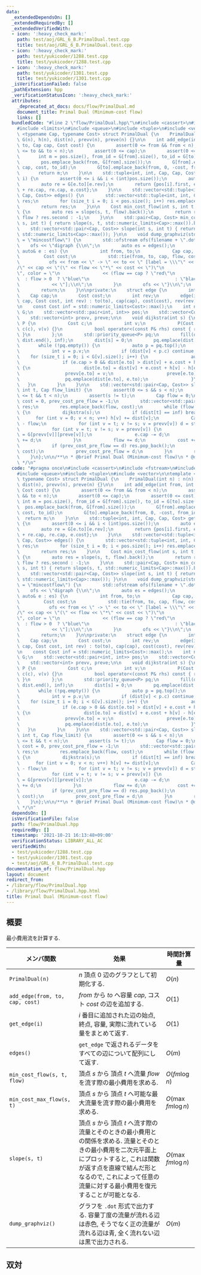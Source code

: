 ```yaml
---
data:
  _extendedDependsOn: []
  _extendedRequiredBy: []
  _extendedVerifiedWith:
  - icon: ':heavy_check_mark:'
    path: test/aoj/GRL_6_B.PrimalDual.test.cpp
    title: test/aoj/GRL_6_B.PrimalDual.test.cpp
  - icon: ':heavy_check_mark:'
    path: test/yukicoder/1288.test.cpp
    title: test/yukicoder/1288.test.cpp
  - icon: ':heavy_check_mark:'
    path: test/yukicoder/1301.test.cpp
    title: test/yukicoder/1301.test.cpp
  _isVerificationFailed: false
  _pathExtension: hpp
  _verificationStatusIcon: ':heavy_check_mark:'
  attributes:
    _deprecated_at_docs: docs/flow/PrimalDual.md
    document_title: Primal Dual (Minimum-cost flow)
    links: []
  bundledCode: "#line 2 \"flow/PrimalDual.hpp\"\n#include <cassert>\n#include <fstream>\n\
    #include <limits>\n#include <queue>\n#include <tuple>\n#include <vector>\n\ntemplate\
    \ <typename Cap, typename Cost> struct PrimalDual {\n    PrimalDual(int n) : n(n),\
    \ G(n), h(n), dist(n), prevv(n), preve(n) {}\n\n    int add_edge(int from, int\
    \ to, Cap cap, Cost cost) {\n        assert(0 <= from && from < n);\n        assert(0\
    \ <= to && to < n);\n        assert(0 <= cap);\n        assert(0 <= cost);\n \
    \       int m = pos.size(), from_id = G[from].size(), to_id = G[to].size();\n\
    \        pos.emplace_back(from, G[from].size());\n        G[from].emplace_back(to,\
    \ cap, cost, to_id);\n        G[to].emplace_back(from, 0, -cost, from_id);\n \
    \       return m;\n    }\n\n    std::tuple<int, int, Cap, Cap, Cost> get_edge(int\
    \ i) {\n        assert(0 <= i && i < (int)pos.size());\n        auto e = G[pos[i].first][pos[i].second];\n\
    \        auto re = G[e.to][e.rev];\n        return {pos[i].first, e.to, e.cap\
    \ + re.cap, re.cap, e.cost};\n    }\n\n    std::vector<std::tuple<int, int, Cap,\
    \ Cap, Cost>> edges() {\n        std::vector<std::tuple<int, int, Cap, Cap, Cost>>\
    \ res;\n        for (size_t i = 0; i < pos.size(); i++) res.emplace_back(get_edge(i));\n\
    \        return res;\n    }\n\n    Cost min_cost_flow(int s, int t, Cap flow)\
    \ {\n        auto res = slope(s, t, flow).back();\n        return res.first ==\
    \ flow ? res.second : -1;\n    }\n\n    std::pair<Cap, Cost> min_cost_max_flow(int\
    \ s, int t) { return slope(s, t, std::numeric_limits<Cap>::max()).back(); }\n\n\
    \    std::vector<std::pair<Cap, Cost>> slope(int s, int t) { return slope(s, t,\
    \ std::numeric_limits<Cap>::max()); }\n\n    void dump_graphviz(std::string filename\
    \ = \"mincostflow\") {\n        std::ofstream ofs(filename + \".dot\");\n    \
    \    ofs << \"digraph {\\n\";\n        auto es = edges();\n        for (const\
    \ auto& e : es) {\n            int from, to;\n            Cap cap, flow;\n   \
    \         Cost cost;\n            std::tie(from, to, cap, flow, cost) = e;\n \
    \           ofs << from << \" -> \" << to << \" [label = \\\"\" << flow << \"\
    /\" << cap << \"(\" << flow << \"*\" << cost << \")\"\n                << \"\\\
    \", color = \"\n                << (flow == cap ? \"red\"\n                  \
    \  : flow > 0  ? \"blue\"\n                                : \"black\")\n    \
    \            << \"];\\n\";\n        }\n        ofs << \"}\\n\";\n        ofs.close();\n\
    \        return;\n    }\n\nprivate:\n    struct edge {\n        int to;\n    \
    \    Cap cap;\n        Cost cost;\n        int rev;\n        edge(int to, Cap\
    \ cap, Cost cost, int rev) : to(to), cap(cap), cost(cost), rev(rev) {}\n    };\n\
    \n    const Cost inf = std::numeric_limits<Cost>::max();\n    int n;\n    std::vector<std::vector<edge>>\
    \ G;\n    std::vector<std::pair<int, int>> pos;\n    std::vector<Cost> h, dist;\n\
    \    std::vector<int> prevv, preve;\n\n    void dijkstra(int s) {\n        struct\
    \ P {\n            Cost c;\n            int v;\n            P(Cost c, int v) :\
    \ c(c), v(v) {}\n            bool operator<(const P& rhs) const { return c > rhs.c;\
    \ }\n        };\n        std::priority_queue<P> pq;\n        fill(dist.begin(),\
    \ dist.end(), inf);\n        dist[s] = 0;\n        pq.emplace(dist[s], s);\n \
    \       while (!pq.empty()) {\n            auto p = pq.top();\n            pq.pop();\n\
    \            int v = p.v;\n            if (dist[v] < p.c) continue;\n        \
    \    for (size_t i = 0; i < G[v].size(); i++) {\n                auto& e = G[v][i];\n\
    \                if (e.cap > 0 && dist[e.to] > dist[v] + e.cost + h[v] - h[e.to])\
    \ {\n                    dist[e.to] = dist[v] + e.cost + h[v] - h[e.to];\n   \
    \                 prevv[e.to] = v;\n                    preve[e.to] = i;\n   \
    \                 pq.emplace(dist[e.to], e.to);\n                }\n         \
    \   }\n        }\n    }\n\n    std::vector<std::pair<Cap, Cost>> slope(int s,\
    \ int t, Cap flow_limit) {\n        assert(0 <= s && s < n);\n        assert(0\
    \ <= t && t < n);\n        assert(s != t);\n        Cap flow = 0;\n        Cost\
    \ cost = 0, prev_cost_pre_flow = -1;\n        std::vector<std::pair<Cap, Cost>>\
    \ res;\n        res.emplace_back(flow, cost);\n        while (flow < flow_limit)\
    \ {\n            dijkstra(s);\n            if (dist[t] == inf) break;\n      \
    \      for (int v = 0; v < n; v++) h[v] += dist[v];\n            Cap d = flow_limit\
    \ - flow;\n            for (int v = t; v != s; v = prevv[v]) d = std::min(d, G[prevv[v]][preve[v]].cap);\n\
    \            for (int v = t; v != s; v = prevv[v]) {\n                auto& e\
    \ = G[prevv[v]][preve[v]];\n                e.cap -= d;\n                G[v][e.rev].cap\
    \ += d;\n            }\n            flow += d;\n            cost += d * h[t];\n\
    \            if (prev_cost_pre_flow == d) res.pop_back();\n            res.emplace_back(flow,\
    \ cost);\n            prev_cost_pre_flow = d;\n        }\n        return res;\n\
    \    }\n};\n\n/**\n * @brief Primal Dual (Minimum-cost flow)\n * @docs docs/flow/PrimalDual.md\n\
    \ */\n"
  code: "#pragma once\n#include <cassert>\n#include <fstream>\n#include <limits>\n\
    #include <queue>\n#include <tuple>\n#include <vector>\n\ntemplate <typename Cap,\
    \ typename Cost> struct PrimalDual {\n    PrimalDual(int n) : n(n), G(n), h(n),\
    \ dist(n), prevv(n), preve(n) {}\n\n    int add_edge(int from, int to, Cap cap,\
    \ Cost cost) {\n        assert(0 <= from && from < n);\n        assert(0 <= to\
    \ && to < n);\n        assert(0 <= cap);\n        assert(0 <= cost);\n       \
    \ int m = pos.size(), from_id = G[from].size(), to_id = G[to].size();\n      \
    \  pos.emplace_back(from, G[from].size());\n        G[from].emplace_back(to, cap,\
    \ cost, to_id);\n        G[to].emplace_back(from, 0, -cost, from_id);\n      \
    \  return m;\n    }\n\n    std::tuple<int, int, Cap, Cap, Cost> get_edge(int i)\
    \ {\n        assert(0 <= i && i < (int)pos.size());\n        auto e = G[pos[i].first][pos[i].second];\n\
    \        auto re = G[e.to][e.rev];\n        return {pos[i].first, e.to, e.cap\
    \ + re.cap, re.cap, e.cost};\n    }\n\n    std::vector<std::tuple<int, int, Cap,\
    \ Cap, Cost>> edges() {\n        std::vector<std::tuple<int, int, Cap, Cap, Cost>>\
    \ res;\n        for (size_t i = 0; i < pos.size(); i++) res.emplace_back(get_edge(i));\n\
    \        return res;\n    }\n\n    Cost min_cost_flow(int s, int t, Cap flow)\
    \ {\n        auto res = slope(s, t, flow).back();\n        return res.first ==\
    \ flow ? res.second : -1;\n    }\n\n    std::pair<Cap, Cost> min_cost_max_flow(int\
    \ s, int t) { return slope(s, t, std::numeric_limits<Cap>::max()).back(); }\n\n\
    \    std::vector<std::pair<Cap, Cost>> slope(int s, int t) { return slope(s, t,\
    \ std::numeric_limits<Cap>::max()); }\n\n    void dump_graphviz(std::string filename\
    \ = \"mincostflow\") {\n        std::ofstream ofs(filename + \".dot\");\n    \
    \    ofs << \"digraph {\\n\";\n        auto es = edges();\n        for (const\
    \ auto& e : es) {\n            int from, to;\n            Cap cap, flow;\n   \
    \         Cost cost;\n            std::tie(from, to, cap, flow, cost) = e;\n \
    \           ofs << from << \" -> \" << to << \" [label = \\\"\" << flow << \"\
    /\" << cap << \"(\" << flow << \"*\" << cost << \")\"\n                << \"\\\
    \", color = \"\n                << (flow == cap ? \"red\"\n                  \
    \  : flow > 0  ? \"blue\"\n                                : \"black\")\n    \
    \            << \"];\\n\";\n        }\n        ofs << \"}\\n\";\n        ofs.close();\n\
    \        return;\n    }\n\nprivate:\n    struct edge {\n        int to;\n    \
    \    Cap cap;\n        Cost cost;\n        int rev;\n        edge(int to, Cap\
    \ cap, Cost cost, int rev) : to(to), cap(cap), cost(cost), rev(rev) {}\n    };\n\
    \n    const Cost inf = std::numeric_limits<Cost>::max();\n    int n;\n    std::vector<std::vector<edge>>\
    \ G;\n    std::vector<std::pair<int, int>> pos;\n    std::vector<Cost> h, dist;\n\
    \    std::vector<int> prevv, preve;\n\n    void dijkstra(int s) {\n        struct\
    \ P {\n            Cost c;\n            int v;\n            P(Cost c, int v) :\
    \ c(c), v(v) {}\n            bool operator<(const P& rhs) const { return c > rhs.c;\
    \ }\n        };\n        std::priority_queue<P> pq;\n        fill(dist.begin(),\
    \ dist.end(), inf);\n        dist[s] = 0;\n        pq.emplace(dist[s], s);\n \
    \       while (!pq.empty()) {\n            auto p = pq.top();\n            pq.pop();\n\
    \            int v = p.v;\n            if (dist[v] < p.c) continue;\n        \
    \    for (size_t i = 0; i < G[v].size(); i++) {\n                auto& e = G[v][i];\n\
    \                if (e.cap > 0 && dist[e.to] > dist[v] + e.cost + h[v] - h[e.to])\
    \ {\n                    dist[e.to] = dist[v] + e.cost + h[v] - h[e.to];\n   \
    \                 prevv[e.to] = v;\n                    preve[e.to] = i;\n   \
    \                 pq.emplace(dist[e.to], e.to);\n                }\n         \
    \   }\n        }\n    }\n\n    std::vector<std::pair<Cap, Cost>> slope(int s,\
    \ int t, Cap flow_limit) {\n        assert(0 <= s && s < n);\n        assert(0\
    \ <= t && t < n);\n        assert(s != t);\n        Cap flow = 0;\n        Cost\
    \ cost = 0, prev_cost_pre_flow = -1;\n        std::vector<std::pair<Cap, Cost>>\
    \ res;\n        res.emplace_back(flow, cost);\n        while (flow < flow_limit)\
    \ {\n            dijkstra(s);\n            if (dist[t] == inf) break;\n      \
    \      for (int v = 0; v < n; v++) h[v] += dist[v];\n            Cap d = flow_limit\
    \ - flow;\n            for (int v = t; v != s; v = prevv[v]) d = std::min(d, G[prevv[v]][preve[v]].cap);\n\
    \            for (int v = t; v != s; v = prevv[v]) {\n                auto& e\
    \ = G[prevv[v]][preve[v]];\n                e.cap -= d;\n                G[v][e.rev].cap\
    \ += d;\n            }\n            flow += d;\n            cost += d * h[t];\n\
    \            if (prev_cost_pre_flow == d) res.pop_back();\n            res.emplace_back(flow,\
    \ cost);\n            prev_cost_pre_flow = d;\n        }\n        return res;\n\
    \    }\n};\n\n/**\n * @brief Primal Dual (Minimum-cost flow)\n * @docs docs/flow/PrimalDual.md\n\
    \ */\n"
  dependsOn: []
  isVerificationFile: false
  path: flow/PrimalDual.hpp
  requiredBy: []
  timestamp: '2021-10-21 16:13:48+09:00'
  verificationStatus: LIBRARY_ALL_AC
  verifiedWith:
  - test/yukicoder/1288.test.cpp
  - test/yukicoder/1301.test.cpp
  - test/aoj/GRL_6_B.PrimalDual.test.cpp
documentation_of: flow/PrimalDual.hpp
layout: document
redirect_from:
- /library/flow/PrimalDual.hpp
- /library/flow/PrimalDual.hpp.html
title: Primal Dual (Minimum-cost flow)
---
```

## 概要
最小費用流を計算する.

| メンバ関数                      | 効果                                                                                                                                                                                                                                               | 時間計算量         |
| ------------------------------- | -------------------------------------------------------------------------------------------------------------------------------------------------------------------------------------------------------------------------------------------------- | ------------------ |
| `PrimalDual(n)`                 | $n$ 頂点 0 辺のグラフとして初期化する.                                                                                                                                                                                                             | $O(n)$             |
| `add_edge(from, to, cap, cost)` | $from$ から $to$ へ容量 $cap$, コスト $cost$ の辺を追加する.                                                                                                                                                                                       | $O(1)$             |
| `get_edge(i)`                   | $i$ 番目に追加された辺の始点, 終点, 容量, 実際に流れている量をまとめて返す.                                                                                                                                                                        | $O(1)$             |
| `edges()`                       | `get_edge` で返されるデータをすべての辺について配列にして返す.                                                                                                                                                                                     | $O(m)$             |
| `min_cost_flow(s, t, flow)`     | 頂点 $s$ から 頂点 $t$ へ流量 $flow$ を流す際の最小費用を求める.                                                                                                                                                                                   | $O(fm \log n)$     |
| `min_cost_max_flow(s, t)`       | 頂点 $s$ から 頂点 $t$ へ可能な最大流量を流す際の最小費用を求める.                                                                                                                                                                                 | $O(\max fm\log n)$ |
| `slope(s, t)`                   | 頂点 $s$ から 頂点 $t$ へ流す際の流量とそのときの最小費用との関係を求める. 流量とそのときの最小費用を二次元平面上にプロットすると, これは関数が返す点を直線で結んだ形となるので, これによって任意の流量に対する最小費用を復元することが可能となる. | $O(\max fm\log n)$ |
| `dump_graphviz()`               | グラフを `.dot` 形式で出力する. 容量丁度の流量が流れる辺は赤色, そうでなく正の流量が流れる辺は青, 全く流れない辺は黒で出力される.                                                                                                                  | $O(m)$             |

## 双対
